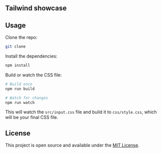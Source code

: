## Tailwind showcase  

## Usage

Clone the repo:

```bash
git clone
```

Install the dependencies:

```bash
npm install
```

Build or watch the CSS file:

```bash
# Build once
npm run build

# Watch for changes
npm run watch
```

This will watch the `src/input.css` file and build it to `css/style.css`, which will be your final CSS file.

## License

This project is open source and available under the [MIT License](LICENSE).
